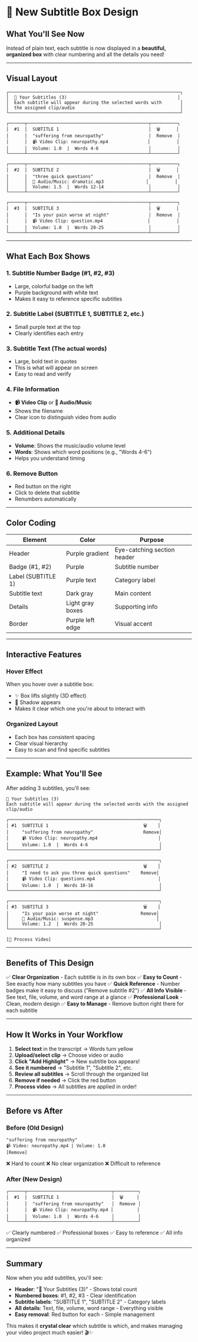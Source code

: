 # 📝 New Subtitle Box Design

## What You'll See Now

Instead of plain text, each subtitle is now displayed in a **beautiful, organized box** with clear numbering and all the details you need!

---

## Visual Layout

```
┌─────────────────────────────────────────────────────────────────┐
│  📝 Your Subtitles (3)                                          │
│  Each subtitle will appear during the selected words with       │
│  the assigned clip/audio                                        │
└─────────────────────────────────────────────────────────────────┘

┌──────┬──────────────────────────────────────────────┬──────────┐
│  #1  │  SUBTITLE 1                                  │  🗑️      │
│      │  "suffering from neuropathy"                 │  Remove  │
│      │  📹 Video Clip: neuropathy.mp4               │          │
│      │  Volume: 1.0  |  Words 4-6                   │          │
└──────┴──────────────────────────────────────────────┴──────────┘

┌──────┬──────────────────────────────────────────────┬──────────┐
│  #2  │  SUBTITLE 2                                  │  🗑️      │
│      │  "three quick questions"                     │  Remove  │
│      │  🎵 Audio/Music: dramatic.mp3                │          │
│      │  Volume: 1.5  |  Words 12-14                 │          │
└──────┴──────────────────────────────────────────────┴──────────┘

┌──────┬──────────────────────────────────────────────┬──────────┐
│  #3  │  SUBTITLE 3                                  │  🗑️      │
│      │  "Is your pain worse at night"               │  Remove  │
│      │  📹 Video Clip: question.mp4                 │          │
│      │  Volume: 1.0  |  Words 20-25                 │          │
└──────┴──────────────────────────────────────────────┴──────────┘
```

---

## What Each Box Shows

### 1. **Subtitle Number Badge** (#1, #2, #3)
- Large, colorful badge on the left
- Purple background with white text
- Makes it easy to reference specific subtitles

### 2. **Subtitle Label** (SUBTITLE 1, SUBTITLE 2, etc.)
- Small purple text at the top
- Clearly identifies each entry

### 3. **Subtitle Text** (The actual words)
- Large, bold text in quotes
- This is what will appear on screen
- Easy to read and verify

### 4. **File Information**
- **📹 Video Clip** or **🎵 Audio/Music**
- Shows the filename
- Clear icon to distinguish video from audio

### 5. **Additional Details**
- **Volume**: Shows the music/audio volume level
- **Words**: Shows which word positions (e.g., "Words 4-6")
- Helps you understand timing

### 6. **Remove Button**
- Red button on the right
- Click to delete that subtitle
- Renumbers automatically

---

## Color Coding

| Element | Color | Purpose |
|---------|-------|---------|
| Header | Purple gradient | Eye-catching section header |
| Badge (#1, #2) | Purple | Subtitle number |
| Label (SUBTITLE 1) | Purple text | Category label |
| Subtitle text | Dark gray | Main content |
| Details | Light gray boxes | Supporting info |
| Border | Purple left edge | Visual accent |

---

## Interactive Features

### Hover Effect
When you hover over a subtitle box:
- ✨ Box lifts slightly (3D effect)
- 🌟 Shadow appears
- Makes it clear which one you're about to interact with

### Organized Layout
- Each box has consistent spacing
- Clear visual hierarchy
- Easy to scan and find specific subtitles

---

## Example: What You'll See

After adding 3 subtitles, you'll see:

```
📝 Your Subtitles (3)
Each subtitle will appear during the selected words with the assigned clip/audio

┌─────────────────────────────────────────────────────────┐
│ #1  SUBTITLE 1                                    🗑️    │
│     "suffering from neuropathy"                   Remove│
│     📹 Video Clip: neuropathy.mp4                       │
│     Volume: 1.0  |  Words 4-6                           │
└─────────────────────────────────────────────────────────┘

┌─────────────────────────────────────────────────────────┐
│ #2  SUBTITLE 2                                    🗑️    │
│     "I need to ask you three quick questions"    Remove│
│     📹 Video Clip: questions.mp4                        │
│     Volume: 1.0  |  Words 10-16                         │
└─────────────────────────────────────────────────────────┘

┌─────────────────────────────────────────────────────────┐
│ #3  SUBTITLE 3                                    🗑️    │
│     "Is your pain worse at night"                Remove│
│     🎵 Audio/Music: suspense.mp3                        │
│     Volume: 1.2  |  Words 20-25                         │
└─────────────────────────────────────────────────────────┘

[🎥 Process Video]
```

---

## Benefits of This Design

✅ **Clear Organization** - Each subtitle is in its own box
✅ **Easy to Count** - See exactly how many subtitles you have
✅ **Quick Reference** - Number badges make it easy to discuss ("Remove subtitle #2")
✅ **All Info Visible** - See text, file, volume, and word range at a glance
✅ **Professional Look** - Clean, modern design
✅ **Easy to Manage** - Remove button right there for each subtitle

---

## How It Works in Your Workflow

1. **Select text** in the transcript → Words turn yellow
2. **Upload/select clip** → Choose video or audio
3. **Click "Add Highlight"** → New subtitle box appears!
4. **See it numbered** → "Subtitle 1", "Subtitle 2", etc.
5. **Review all subtitles** → Scroll through the organized list
6. **Remove if needed** → Click the red button
7. **Process video** → All subtitles are applied in order!

---

## Before vs After

### Before (Old Design)
```
"suffering from neuropathy"
📹 Video: neuropathy.mp4 | Volume: 1.0
[Remove]
```
❌ Hard to count
❌ No clear organization
❌ Difficult to reference

### After (New Design)
```
┌──────┬────────────────────────────────┬─────────┐
│  #1  │  SUBTITLE 1                    │  🗑️     │
│      │  "suffering from neuropathy"   │  Remove │
│      │  📹 Video Clip: neuropathy.mp4 │         │
│      │  Volume: 1.0  |  Words 4-6     │         │
└──────┴────────────────────────────────┴─────────┘
```
✅ Clearly numbered
✅ Professional boxes
✅ Easy to reference
✅ All info organized

---

## Summary

Now when you add subtitles, you'll see:
- **Header**: "📝 Your Subtitles (3)" - Shows total count
- **Numbered boxes**: #1, #2, #3 - Clear identification
- **Subtitle labels**: "SUBTITLE 1", "SUBTITLE 2" - Category labels
- **All details**: Text, file, volume, word range - Everything visible
- **Easy removal**: Red button for each - Simple management

This makes it **crystal clear** which subtitle is which, and makes managing your video project much easier! 🎬✨

